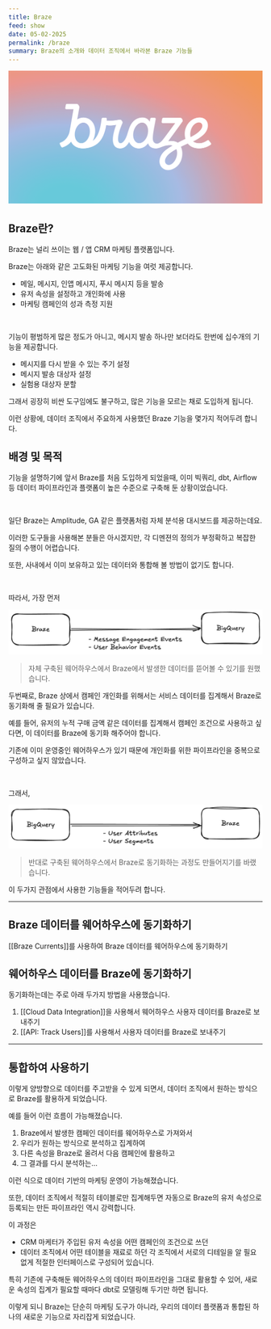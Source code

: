 ```yaml
---
title: Braze
feed: show
date: 05-02-2025
permalink: /braze
summary: Braze의 소개와 데이터 조직에서 바라본 Braze 기능들
---
```


![Braze Logo](/assets/img/braze/braze.png "Braze Logo")

## Braze란?

Braze는 널리 쓰이는 웹 / 앱 CRM 마케팅 플랫폼입니다.

Braze는 아래와 같은 고도화된 마케팅 기능을 여럿 제공합니다.
- 메일, 메시지, 인앱 메시지, 푸시 메시지 등을 발송
- 유저 속성을 설정하고 개인화에 사용
- 마케팅 캠페인의 성과 측정 지원

<br/>

기능이 평범하게 많은 정도가 아니고, 메시지 발송 하나만 보더라도 한번에 십수개의 기능을 제공합니다.
- 메시지를 다시 받을 수 있는 주기 설정
- 메시지 발송 대상자 설정
- 실험용 대상자 분할

그래서 굉장히 비싼 도구임에도 불구하고, 많은 기능을 모르는 채로 도입하게 됩니다.

이런 상황에, 데이터 조직에서 주요하게 사용했던 Braze 기능을 몇가지 적어두려 합니다.

## 배경 및 목적
기능을 설명하기에 앞서 Braze를 처음 도입하게 되었을때,
이미 빅쿼리, dbt, Airflow 등 데이터 파이프라인과 플랫폼이 높은 수준으로 구축해 둔 상황이었습니다.

<br/>

일단 Braze는 Amplitude, GA 같은 플랫폼처럼 자체 분석용 대시보드를 제공하는데요.

이러한 도구들을 사용해본 분들은 아시겠지만, 각 디멘젼의 정의가 부정확하고 복잡한 질의 수행이 어렵습니다.

또한, 사내에서 이미 보유하고 있는 데이터와 통합해 볼 방법이 없기도 합니다.

<br/>

따라서, 가장 먼저

![Braze to BigQuery](/assets/img/braze/braze-to-bigquery.png "Braze to BigQuery")

> 자체 구축된 웨어하우스에서 Braze에서 발생한 데이터를 뜯어볼 수 있기를 원했습니다.

두번째로, Braze 상에서 캠페인 개인화를 위해서는 서비스 데이터를 집계해서 Braze로 동기화해 줄 필요가 있습니다.

예를 들어, 유저의 누적 구매 금액 같은 데이터를 집계해서 캠페인 조건으로 사용하고 싶다면, 이 데이터를 Braze에 동기화 해주어야 합니다.

기존에 이미 운영중인 웨어하우스가 있기 때문에 개인화를 위한 파이프라인을 중복으로 구성하고 싶지 않았습니다.

<br/>

그래서,

![BigQuery to Braze](/assets/img/braze/bigquery-to-braze.png "BigQuery to Braze")

> 반대로 구축된 웨어하우스에서 Braze로 동기화하는 과정도 만들어지기를 바랬습니다.

이 두가지 관점에서 사용한 기능들을 적어두려 합니다.

---

## Braze 데이터를 웨어하우스에 동기화하기

[[Braze Currents]]를 사용하여 Braze 데이터를 웨어하우스에 동기화하기

## 웨어하우스 데이터를 Braze에 동기화하기

동기화하는데는 주로 아래 두가지 방법을 사용했습니다.

1. [[Cloud Data Integration]]을 사용해서 웨어하우스 사용자 데이터를 Braze로 보내주기
2. [[API: Track Users]]를 사용해서 사용자 데이터를 Braze로 보내주기

---

## 통합하여 사용하기

이렇게 양방향으로 데이터를 주고받을 수 있게 되면서, 데이터 조직에서 원하는 방식으로 Braze를 활용하게 되었습니다.

예를 들어 이런 흐름이 가능해졌습니다.

1. Braze에서 발생한 캠페인 데이터를 웨어하우스로 가져와서
2. 우리가 원하는 방식으로 분석하고 집계하여
3. 다른 속성을 Braze로 올려서 다음 캠페인에 활용하고
4. 그 결과를 다시 분석하는...

이런 식으로 데이터 기반의 마케팅 운영이 가능해졌습니다.

또한, 데이터 조직에서 적절히 테이블로만 집계해두면 자동으로 Braze의 유저 속성으로 등록되는 만든 파이프라인 역시 강력합니다.

이 과정은
- CRM 마케터가 주입된 유저 속성을 어떤 캠페인의 조건으로 쓰던
- 데이터 조직에서 어떤 테이블을 재료로 하던
각 조직에서 서로의 디테일을 알 필요 없게 적절한 인터페이스로 구성되어 있습니다.

특히 기존에 구축해둔 웨어하우스의 데이터 파이프라인을 그대로 활용할 수 있어, 새로운 속성의 집계가 필요할 때마다 dbt로 모델링해 두기만 하면 됩니다.

이렇게 되니 Braze는 단순히 마케팅 도구가 아니라, 우리의 데이터 플랫폼과 통합된 하나의 새로운 기능으로 자리잡게 되었습니다.
